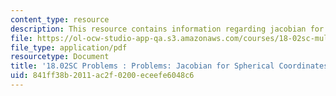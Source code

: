 ```yaml
---
content_type: resource
description: This resource contains information regarding jacobian for spherical coordinates.
file: https://ol-ocw-studio-app-qa.s3.amazonaws.com/courses/18-02sc-multivariable-calculus-fall-2010/841ff38b2011ac2f0200eceefe6048c6_MIT18_02SC_pb_77_quest.pdf
file_type: application/pdf
resourcetype: Document
title: '18.02SC Problems : Problems: Jacobian for Spherical Coordinates'
uid: 841ff38b-2011-ac2f-0200-eceefe6048c6
---
```

